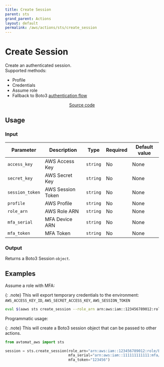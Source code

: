 ```yaml
---
title: Create Session
parent: sts
grand_parent: Actions
layout: default
permalink: /aws/actions/sts/create_session
---
```


# Create Session

Create an authenticated session.<br/>
Supported methods:

- Profile
- Credentials
- Assume role
- Fallback to
  Boto3 [authentication flow](https://boto3.amazonaws.com/v1/documentation/api/latest/guide/credentials.html)

<p align="center">
   <a href="https://github.com/avtomat-hub/avtomat-aws/tree/main/avtomat_aws/sts/create_session.py">Source code</a>
</p>

## Usage

### Input

| Parameter       | Description          | Type     | Required | Default value   |
|-----------------|----------------------|----------|----------|-----------------|
| `access_key`    | AWS Access Key       | `string` | No       | None            |
| `secret_key`    | AWS Secret Key       | `string` | No       | None            |
| `session_token` | AWS Session Token    | `string` | No       | None            |
| `profile`       | AWS Profile          | `string` | No       | None            |
| `role_arn`      | AWS Role ARN         | `string` | No       | None            |
| `mfa_serial`    | MFA Device ARN       | `string` | No       | None            |
| `mfa_token`     | MFA Token            | `string` | No       | None            |

### Output

Returns a Boto3 Session `object`.

## Examples

Assume a role with MFA:<br/>

{: .note}
This will export temporary credentials to the environment: `AWS_ACCESS_KEY_ID`, `AWS_SECRET_ACCESS_KEY`, `AWS_SESSION_TOKEN`

```bash
eval $(aaws sts create_session --role_arn arn:aws:iam::123456789012:role/ExampleRole --mfa_serial arn:aws:iam::111111111111:mfa/Example --mfa_token 123456)
```

Programmatic usage:

{: .note}
This will create a Boto3 session object that can be passed to other actions.

```python
from avtomat_aws import sts

session = sts.create_session(role_arn="arn:aws:iam::123456789012:role/ExampleRole",
                             mfa_serial="arn:aws:iam::111111111111:mfa/Example",
                             mfa_token="123456")
```